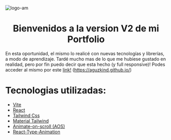 ![logo-am](https://github.com/AguzKind/aguzkind.github.io/assets/105683402/f6e227dd-dc65-452c-8cec-936962e43f96)

<h1 align="center"> Bienvenidos a la version V2 de mi Portfolio </h1>

En esta oportunidad, el mismo lo realicé con nuevas tecnologías y librerías, a modo de aprendizaje.
Tardé mucho mas de lo que me hubiese gustado en realidad, pero por fín puedo decir que esta hecho (y full responsive)!
Podes acceder al mismo por este [link!](https://aguzkind.github.io/) (https://aguzkind.github.io/)

# Tecnologias utilizadas:
- [Vite](https://vitejs.dev/)
- [React](https://react.dev/)
- [Tailwind Css](https://tailwindcss.com/)
- [Material Tailwind](https://www.material-tailwind.com/)
- [Animate-on-scroll (AOS)](https://michalsnik.github.io/aos/)
- [React-Type-Animation](https://www.npmjs.com/package/react-type-animation)


